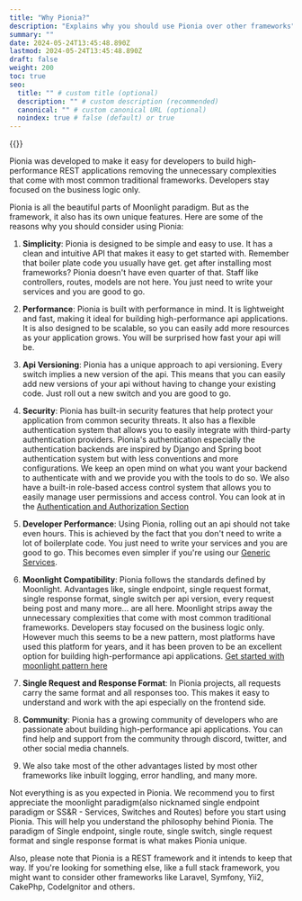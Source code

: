 ```yaml
---
title: "Why Pionia?"
description: "Explains why you should use Pionia over other frameworks"
summary: ""
date: 2024-05-24T13:45:48.890Z
lastmod: 2024-05-24T13:45:48.890Z
draft: false
weight: 200
toc: true
seo:
  title: "" # custom title (optional)
  description: "" # custom description (recommended)
  canonical: "" # custom canonical URL (optional)
  noindex: true # false (default) or true
---
```


{{<picture src="pionia.png" alt="Pionia Logo">}}

Pionia was developed to make it easy for developers to build high-performance REST applications removing the unnecessary
complexities that come with most common traditional frameworks. Developers stay focused on the business logic only.

Pionia is all the beautiful parts of Moonlight paradigm. But as the framework, it also has its own unique features. Here 
are some of the reasons why you should consider using Pionia:

1. **Simplicity**: Pionia is designed to be simple and easy to use. It has a clean and intuitive API that makes it easy 
to get started with. Remember that boiler plate code you usually have get.
get after installing most frameworks? Pionia doesn't have even quarter of that. Staff like controllers, routes, models 
are not here. You just need to write your services and you are good to go.

2. **Performance**: Pionia is built with performance in mind. It is lightweight and fast, making it ideal for building 
high-performance api applications. It is also designed to be scalable, so you can easily add more resources as your 
application grows. You will be surprised how fast your api will be.

3. **Api Versioning**: Pionia has a unique approach to api versioning. Every switch implies a new version of the api. 
This means that you can easily add new versions of your api without having to change your existing code. 
Just roll out a new switch and you are good to go.

4. **Security**: Pionia has built-in security features that help protect your application from common security threats.
It also has a flexible authentication system that allows you to easily integrate with third-party authentication providers.
Pionia's authentication especially the authentication backends are inspired by Django and Spring boot authentication 
system but with less conventions and more configurations. We keep an open mind on what you want your backend to authenticate with
and we provide you with the tools to do so. We also have a built-in role-based access control system that allows you to
easily manage user permissions and access control. You can look at in the [Authentication and Authorization Section](/documentation/security-authentication-and-authorization/)

5. **Developer Performance**: Using Pionia, rolling out an api should not take even hours. This is achieved by the fact 
that you don't need to write a lot of boilerplate code. You just need to write your services and you are good to go. This becomes 
even simpler if you're using our [Generic Services](/documentation/generic-services/).

6. **Moonlight Compatibility**: Pionia follows the standards defined by Moonlight. Advantages like, single endpoint, 
single request format, single response format,  single switch per api version, every request being post and many more... are all here.
Moonlight strips away the unnecessary complexities that come with most common traditional frameworks. Developers stay focused on the business logic only.
However much this seems to be a new pattern, most platforms have used this platform for years, and it has been proven to 
be an excellent option for building high-performance api applications. [Get started with moonlight pattern here](/moonlight/moonlight-architecture/)

7. **Single Request and Response Format**: In Pionia projects, all requests carry the same format and all responses too.
This makes it easy to understand and work with the api especially on the frontend side.

8. **Community**: Pionia has a growing community of developers who are passionate about building high-performance api 
applications. You can find help and support from the community through discord, twitter, and other social media channels.

9. We also take most of the other advantages listed by most other frameworks like inbuilt logging, error handling, and many more.

Not everything is as you expected in Pionia. We recommend you to first appreciate the moonlight paradigm(also nicknamed single endpoint paradigm or SS&R - Services, Switches and Routes) before you start using Pionia.
This will help you understand the philosophy behind Pionia. The paradigm of Single endpoint, single route, single switch, single request format and single response format is what makes Pionia unique.

Also, please note that Pionia is a REST framework and it intends to keep that way. If you're looking for something 
else, like a full stack framework, you might want to consider other frameworks like Laravel, Symfony, Yii2, CakePhp, CodeIgnitor and others.



